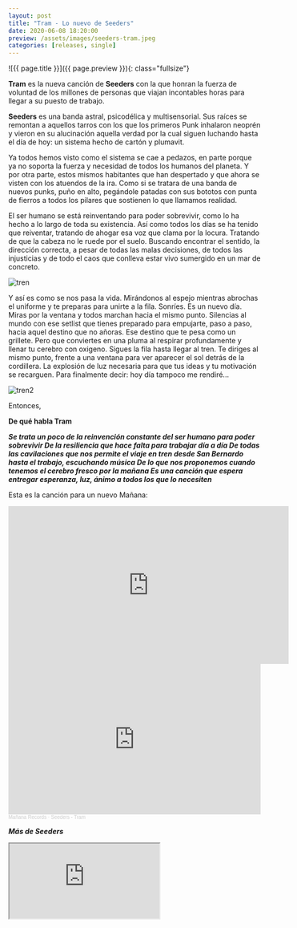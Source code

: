```yaml
---
layout: post
title: "Tram - Lo nuevo de Seeders"
date: 2020-06-08 18:20:00
preview: /assets/images/seeders-tram.jpeg
categories: [releases, single]
---
```


![{{ page.title }}]({{ page.preview }}){: class="fullsize"}

**Tram** es la nueva canción de **Seeders** con la que honran la fuerza de voluntad de los millones de personas que viajan incontables horas para llegar a su puesto de trabajo.

<!--break-->

**Seeders** es una banda astral, psicodélica y multisensorial. Sus raíces se remontan a aquellos tarros con los que los primeros Punk inhalaron neoprén y vieron en su alucinación aquella verdad por la cual siguen luchando hasta el día de hoy: un sistema hecho de cartón y plumavit.

Ya todos hemos visto como el sistema se cae a pedazos, en parte porque ya no soporta la fuerza y necesidad de todos los humanos del planeta. Y por otra parte, estos mismos habitantes que han despertado y que ahora se visten con los atuendos de la ira. Como si se tratara de una banda de nuevos punks, puño en alto, pegándole patadas con sus bototos con punta de fierros a todos los pilares que sostienen lo que llamamos realidad.

El ser humano se está reinventando para poder sobrevivir, como lo ha hecho a lo largo de toda su existencia. Así como todos los días se ha tenido que reiventar, tratando de ahogar esa voz que clama por la locura. Tratando de que la cabeza no le ruede por el suelo. Buscando encontrar el sentido, la dirección correcta, a pesar de todas las malas decisiones, de todos las injusticias y de todo el caos que conlleva estar vivo sumergido en un mar de concreto.

![tren](https://66.media.tumblr.com/tumblr_mayphnUXuI1rdt98to1_500.gif)

Y así es como se nos pasa la vida. Mirándonos al espejo mientras abrochas el uniforme y te preparas para unirte a la fila. Sonríes. Es un nuevo día. Miras por la ventana y todos marchan hacia el mismo punto. Silencias al mundo con ese setlist que tienes preparado para empujarte, paso a paso, hacia aquel destino que no añoras. Ese destino que te pesa como un grillete. Pero que conviertes en una pluma al respirar profundamente y llenar tu cerebro con oxigeno. Sigues la fila hasta llegar al tren. Te diriges al mismo punto, frente a una ventana para ver aparecer el sol detrás de la cordillera. La explosión de luz necesaria para que tus ideas y tu motivación se recarguen. Para finalmente decir: hoy día tampoco me rendiré...

![tren2](https://66.media.tumblr.com/b1a6ba78f5dd734cb5af5580b75e4b96/tumblr_mzd9lcKlV11toamj8o1_500.gif)

Entonces,

**De qué habla Tram**

***Se trata un poco de la reinvención constante del ser humano para poder sobrevivir
De la resiliencia que hace falta para trabajar día a día
De todas las cavilaciones que nos permite el viaje en tren desde San Bernardo hasta el trabajo, escuchando música
De lo que nos proponemos cuando tenemos el cerebro fresco por la mañana
Es una canción que espera entregar esperanza, luz, ánimo a todos los que lo necesiten***

Esta es la canción para un nuevo Mañana:

<iframe width="560" height="315" src="https://www.youtube.com/embed/-gcXhi_a0y0" frameborder="0" allow="accelerometer; autoplay; encrypted-media; gyroscope; picture-in-picture" allowfullscreen></iframe>

<iframe width="100%" height="300" scrolling="no" frameborder="no" allow="autoplay" src="https://w.soundcloud.com/player/?url=https%3A//api.soundcloud.com/tracks/836060026&color=%230066cc&auto_play=false&hide_related=false&show_comments=true&show_user=true&show_reposts=false&show_teaser=true&visual=true"></iframe><div style="font-size: 10px; color: #cccccc;line-break: anywhere;word-break: normal;overflow: hidden;white-space: nowrap;text-overflow: ellipsis; font-family: Interstate,Lucida Grande,Lucida Sans Unicode,Lucida Sans,Garuda,Verdana,Tahoma,sans-serif;font-weight: 100;"><a href="https://soundcloud.com/mananarecords" title="Mañana Records" target="_blank" style="color: #cccccc; text-decoration: none;">Mañana Records</a> · <a href="https://soundcloud.com/mananarecords/seeders-tram" title="Seeders - Tram" target="_blank" style="color: #cccccc; text-decoration: none;">Seeders - Tram</a></div>

***Más de Seeders***

<div class="youtube-wrapper">
  <iframe src="https://www.youtube.com/embed/AFhFW_K5bjI" allowfullscreen></iframe>
</div>
